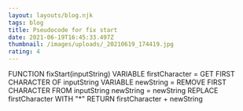 ```yaml
---
layout: layouts/blog.njk
tags: blog
title: Pseudocode for fix start
date: 2021-06-19T16:45:33.497Z
thumbnail: /images/uploads/_20210619_174419.jpg
rating: 4
---
```

FUNCTION fixStart(inputString)
  VARIABLE firstCharacter = GET FIRST CHARACTER OF inputString
  VARIABLE newString = REMOVE FIRST CHARACTER FROM inputString
  newString = newString REPLACE firstCharacter WITH "*"
  RETURN firstCharacter + newString 